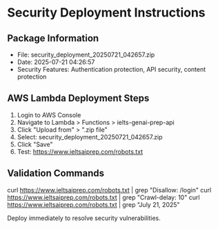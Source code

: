 
# Security Deployment Instructions

## Package Information
- File: security_deployment_20250721_042657.zip
- Date: 2025-07-21 04:26:57
- Security Features: Authentication protection, API security, content protection

## AWS Lambda Deployment Steps
1. Login to AWS Console
2. Navigate to Lambda > Functions > ielts-genai-prep-api
3. Click "Upload from" > ".zip file"
4. Select: security_deployment_20250721_042657.zip
5. Click "Save"
6. Test: https://www.ieltsaiprep.com/robots.txt

## Validation Commands
curl https://www.ieltsaiprep.com/robots.txt | grep "Disallow: /login"
curl https://www.ieltsaiprep.com/robots.txt | grep "Crawl-delay: 10"
curl https://www.ieltsaiprep.com/robots.txt | grep "July 21, 2025"

Deploy immediately to resolve security vulnerabilities.
